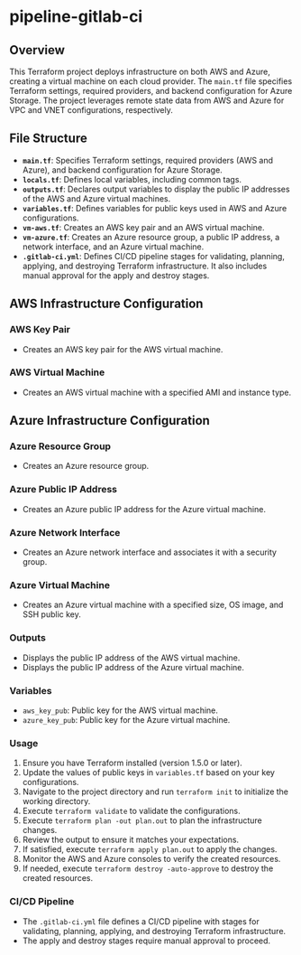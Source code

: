 # pipeline-gitlab-ci

## Overview

This Terraform project deploys infrastructure on both AWS and Azure, creating a virtual machine on each cloud provider. The `main.tf` file specifies Terraform settings, required providers, and backend configuration for Azure Storage. The project leverages remote state data from AWS and Azure for VPC and VNET configurations, respectively.

## File Structure

- **`main.tf`**: Specifies Terraform settings, required providers (AWS and Azure), and backend configuration for Azure Storage.
- **`locals.tf`**: Defines local variables, including common tags.
- **`outputs.tf`**: Declares output variables to display the public IP addresses of the AWS and Azure virtual machines.
- **`variables.tf`**: Defines variables for public keys used in AWS and Azure configurations.
- **`vm-aws.tf`**: Creates an AWS key pair and an AWS virtual machine.
- **`vm-azure.tf`**: Creates an Azure resource group, a public IP address, a network interface, and an Azure virtual machine.
- **`.gitlab-ci.yml`**: Defines CI/CD pipeline stages for validating, planning, applying, and destroying Terraform infrastructure. It also includes manual approval for the apply and destroy stages.

## AWS Infrastructure Configuration

### AWS Key Pair

- Creates an AWS key pair for the AWS virtual machine.

### AWS Virtual Machine

- Creates an AWS virtual machine with a specified AMI and instance type.

## Azure Infrastructure Configuration

### Azure Resource Group

- Creates an Azure resource group.

### Azure Public IP Address

- Creates an Azure public IP address for the Azure virtual machine.

### Azure Network Interface

- Creates an Azure network interface and associates it with a security group.

### Azure Virtual Machine

- Creates an Azure virtual machine with a specified size, OS image, and SSH public key.

### Outputs

- Displays the public IP address of the AWS virtual machine.
- Displays the public IP address of the Azure virtual machine.

### Variables

- `aws_key_pub`: Public key for the AWS virtual machine.
- `azure_key_pub`: Public key for the Azure virtual machine.

### Usage

1. Ensure you have Terraform installed (version 1.5.0 or later).
2. Update the values of public keys in `variables.tf` based on your key configurations.
3. Navigate to the project directory and run `terraform init` to initialize the working directory.
4. Execute `terraform validate` to validate the configurations.
5. Execute `terraform plan -out plan.out` to plan the infrastructure changes.
6. Review the output to ensure it matches your expectations.
7. If satisfied, execute `terraform apply plan.out` to apply the changes.
8. Monitor the AWS and Azure consoles to verify the created resources.
9. If needed, execute `terraform destroy -auto-approve` to destroy the created resources.

### CI/CD Pipeline

- The `.gitlab-ci.yml` file defines a CI/CD pipeline with stages for validating, planning, applying, and destroying Terraform infrastructure.
- The apply and destroy stages require manual approval to proceed.